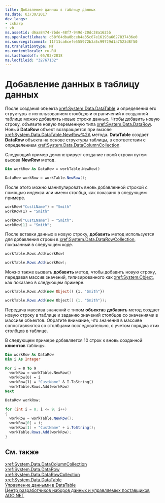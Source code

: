 ```yaml
---
title: Добавление данных в таблицу данных
ms.date: 03/30/2017
dev_langs:
- csharp
- vb
ms.assetid: d6aa8474-7bde-48f7-949d-20dc38a1625b
ms.openlocfilehash: c58f64dba0bceb4a35c67e16193a6627837436e0
ms.sourcegitcommit: 11f11ca6cefe555972b3a5c99729d1a7523d8f50
ms.translationtype: MT
ms.contentlocale: ru-RU
ms.lasthandoff: 05/03/2018
ms.locfileid: "32767132"
---
```

# <a name="adding-data-to-a-datatable"></a>Добавление данных в таблицу данных
После создания объекта <xref:System.Data.DataTable> и определения его структуры с использованием столбцов и ограничений к созданной таблице можно добавлять новые строки данных. Чтобы добавить новую строку, объявите новую переменную типа <xref:System.Data.DataRow>. Новый **DataRow** объект возвращается при вызове <xref:System.Data.DataTable.NewRow%2A> метода. **DataTable** создает **DataRow** объекта на основе структуры таблицы, в соответствии с определением <xref:System.Data.DataColumnCollection>.  
  
 Следующий пример демонстрирует создание новой строки путем вызова **NewRow** метод.  
  
```vb  
Dim workRow As DataRow = workTable.NewRow()  
```  
  
```csharp  
DataRow workRow = workTable.NewRow();  
```  
  
 После этого можно манипулировать вновь добавленной строкой с помощью индекса или имени столбца, как показано в следующем примере.  
  
```vb  
workRow("CustLName") = "Smith"  
workRow(1) = "Smith"  
```  
  
```csharp  
workRow["CustLName"] = "Smith";  
workRow[1] = "Smith";  
```  
  
 После вставки данных в новую строку, **добавить** метод используется для добавления строки в <xref:System.Data.DataRowCollection>, показанный в следующем коде.  
  
```vb  
workTable.Rows.Add(workRow)  
```  
  
```csharp  
workTable.Rows.Add(workRow);  
```  
  
 Можно также вызвать **добавить** метод, чтобы добавить новую строку, передавая массив значений, типизированного как <xref:System.Object>, как показано в следующем примере.  
  
```vb  
workTable.Rows.Add(new Object() {1, "Smith"})  
```  
  
```csharp  
workTable.Rows.Add(new Object[] {1, "Smith"});  
```  
  
 Передача массива значений с типом **объекта**в **добавить** метод создает новую строку в таблице и заданию значений столбцов со значениями в массиве объектов. Обратите внимание, что значения в массиве сопоставляются со столбцами последовательно, с учетом порядка этих столбцов в таблице.  
  
 В следующем примере добавляется 10 строк к вновь созданной **клиентов** таблицы.  
  
```vb  
Dim workRow As DataRow  
Dim i As Integer  
  
For i = 0 To 9  
  workRow = workTable.NewRow()  
  workRow(0) = i  
  workRow(1) = "CustName" & I.ToString()  
  workTable.Rows.Add(workRow)  
Next  
```  
  
```csharp  
DataRow workRow;  
  
for (int i = 0; i <= 9; i++)   
{  
  workRow = workTable.NewRow();  
  workRow[0] = i;  
  workRow[1] = "CustName" + i.ToString();  
  workTable.Rows.Add(workRow);  
}  
```  
  
## <a name="see-also"></a>См. также  
 <xref:System.Data.DataColumnCollection>  
 <xref:System.Data.DataRow>  
 <xref:System.Data.DataRowCollection>  
 <xref:System.Data.DataTable>  
 [Управление данными в DataTable](../../../../../docs/framework/data/adonet/dataset-datatable-dataview/manipulating-data-in-a-datatable.md)  
 [Центр разработчиков наборов данных и управляемых поставщиков ADO.NET](http://go.microsoft.com/fwlink/?LinkId=217917)
